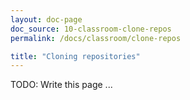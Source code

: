 ```yaml
---
layout: doc-page
doc_source: 10-classroom-clone-repos
permalink: /docs/classroom/clone-repos

title: "Cloning repositories"
---
```


TODO: Write this page ...
